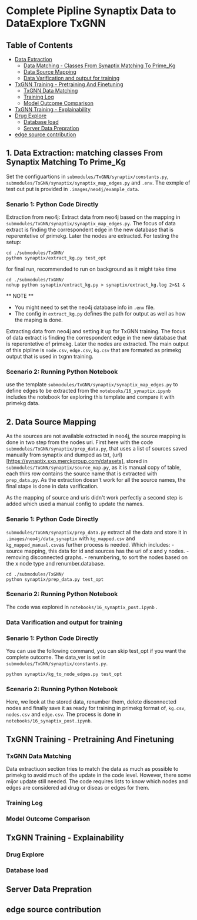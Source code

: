 # Complete Pipline Synaptix Data to DataExplore TxGNN



## Table of Contents
- [Data Extraction](#)
    - [Data Matching - Classes From Synaptix Matching To Prime_Kg](#data-matching---classes-from-synaptix-matching-to-prime_kg)
    - [Data Source Mapping](#data-source-mapping)
    - [Data Varification and output for training](#data-varification-and-output-for-training)
- [TxGNN Training - Pretraining And Finetuning](#)
    - [TxGNN Data Matching](#)
    - [Training Log](#)
    - [Model Outcome Comparison](#)
- [TxGNN Training - Explainability](#)
- [Drug Explore](#)
    - [Database load](#)
    - [Server Data Prepration](#)
- [edge source contribution](#)




## 1. Data Extraction: matching classes From Synaptix Matching To Prime_Kg

Set the configuartions in `submodules/TxGNN/synaptix/constants.py`, `submodules/TxGNN/synaptix/synaptix_map_edges.py` and `.env`. The exmple of test out put is provided in `.images/neo4j/example_data`.

### Senario 1: Python Code Directly
Extraction from neo4j: Extract data from neo4j based on the mapping in `submodules/TxGNN/synaptix/synaptix_map_edges.py`. The focus of data extract is finding the correspondent edge in the new database that is reperentetive of primekg. Later the nodes are extracted. For testing the setup:

```
cd ./submodules/TxGNN/
python synaptix/extract_kg.py test_opt
```

for final run, recommended to run on background as it might take time
```
cd ./submodules/TxGNN/
nohup python synaptix/extract_kg.py > synaptix/extract_kg.log 2>&1 &
```

** NOTE **
- You might need to set the neo4j database info in `.env` file.
- The config in `extract_kg.py` defines the path for output as well as how the maping is done. 

Extracting data from neo4j and setting it up for TxGNN training. The focus of data extract is finding the correspondent edge in the new database that is reperentetive of primekg. Later the nodes are extracted. The main output of this pipline is `node.csv`, `edge.csv`, `kg.csv` that are formated as primekg output that is used in txgnn training.

### Scenario 2: Running Python Notebook
use the template `submodules/TxGNN/synaptix/synaptix_map_edges.py` to define edges to be extracted from the 
`notebooks/16_synaptix.ipynb` includes the notebook for exploring this template and compare it with primekg data.

## 2. Data Source Mapping
As the sources are not available extracted in neo4j, the source mapping is done in two step from the nodes uri. First here with the code `submodules/TxGNN/synaptix/prep_data.py`, that uses a list of sources saved manually from synaptix and dumped as txt, (url)[https://synaptix.sxp.merckgroup.com/datasets], stored in `submodules/TxGNN/synaptix/source_map.py`, as it is manual copy of table, each thirs row contains the source name that is extracted with `prep_data.py`. As the extraction doesn't work for all the source names, the final stape is done in data varification. 

As the mapping of source and uris didn't work perfectly a second step is added which used a manual config to update the names.

### Senario 1: Python Code Directly

`submodules/TxGNN/synaptix/prep_data.py` extract all the data and store it in `.images/neo4j/data_synaptix` with `kg_mapped.csv` and `kg_mapped_manual.csv`as further process is needed. Which includes:
    - source mapping, this data for id and sources has the uri of x and y nodes.
    - removing disconnected graphs.
    - renumbering, to sort the nodes based on the x node type and renumber.database.


```
cd ./submodules/TxGNN/
python synaptix/prep_data.py test_opt

```
### Scenario 2: Running Python Notebook
The code was explored in `notebooks/16_synaptix_post.ipynb` .

### Data Varification and output for training

### Senario 1: Python Code Directly

You can use the following command, you can skip test_opt if you want the complete outcome. The data_ver is set in `submodules/TxGNN/synaptix/constants.py`. 

```
python synaptix/kg_to_node_edges.py test_opt
```

### Scenario 2: Running Python Notebook
Here, we look at the stored data, renumber them, delete disconnected nodes and finally save it as ready for training in primekg format of, `kg.csv`, `nodes.csv` and `edge.csv`. The process is done in  `notebooks/16_synaptix_post.ipynb`. 


## TxGNN Training - Pretraining And Finetuning
### TxGNN Data Matching
Data extractiuon section tries to match the data as much as possible to primekg to avoid much of the update in the code level. However, there some mijor update still needed. The code requires lists to know which nodes and edges are considered ad drug or diseas or edges for them. 
### Training Log
### Model Outcome Comparison

## TxGNN Training - Explainability
### Drug Explore
### Database load

## Server Data Prepration

## edge source contribution

